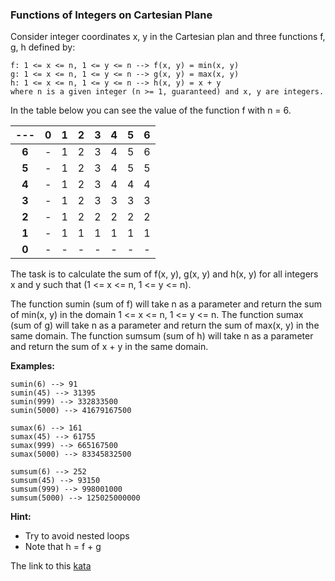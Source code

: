 ### Functions of Integers on Cartesian Plane

Consider integer coordinates x, y in the Cartesian plan and three functions f, g, h defined by:
```
f: 1 <= x <= n, 1 <= y <= n --> f(x, y) = min(x, y)
g: 1 <= x <= n, 1 <= y <= n --> g(x, y) = max(x, y)
h: 1 <= x <= n, 1 <= y <= n --> h(x, y) = x + y
where n is a given integer (n >= 1, guaranteed) and x, y are integers.
```
In the table below you can see the value of the function f with n = 6.

--- | 0	| 1	| 2	| 3	| 4	| 5	| 6
:--:|:-:|:-:|:-:|:-:|:-:|:-:|:-:
**6**	| -	| 1	| 2	| 3	| 4	| 5	| 6	
**5**	| -	| 1	| 2	| 3 | 4	| 5	| 5	
**4**	| -	| 1	| 2	| 3	| 4	| 4 | 4	
**3**	| -	| 1	| 2	| 3	| 3	| 3	| 3	
**2**	| -	| 1	| 2	| 2	| 2	| 2	| 2	
**1**	| -	| 1	| 1	| 1	| 1	| 1	| 1	
**0**	| -	| -	| -	| -	| -	| -	| -  

The task is to calculate the sum of f(x, y), g(x, y) and h(x, y) for all integers x and y such that (1 <= x <= n, 1 <= y <= n).

The function sumin (sum of f) will take n as a parameter and return the sum of min(x, y) in the domain 1 <= x <= n, 1 <= y <= n. The function sumax (sum of g) will take n as a parameter and return the sum of max(x, y) in the same domain. The function sumsum (sum of h) will take n as a parameter and return the sum of x + y in the same domain.

**Examples:**
```
sumin(6) --> 91
sumin(45) --> 31395
sumin(999) --> 332833500
sumin(5000) --> 41679167500

sumax(6) --> 161
sumax(45) --> 61755
sumax(999) --> 665167500
sumax(5000) --> 83345832500

sumsum(6) --> 252
sumsum(45) --> 93150
sumsum(999) --> 998001000
sumsum(5000) --> 125025000000
```
**Hint:**

* Try to avoid nested loops  
* Note that h = f + g  

The link to this [kata](https://www.codewars.com/kata/functions-of-integers-on-cartesian-plane/java)
